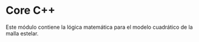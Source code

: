 # Core C++

Este módulo contiene la lógica matemática para el modelo cuadrático de la malla estelar.